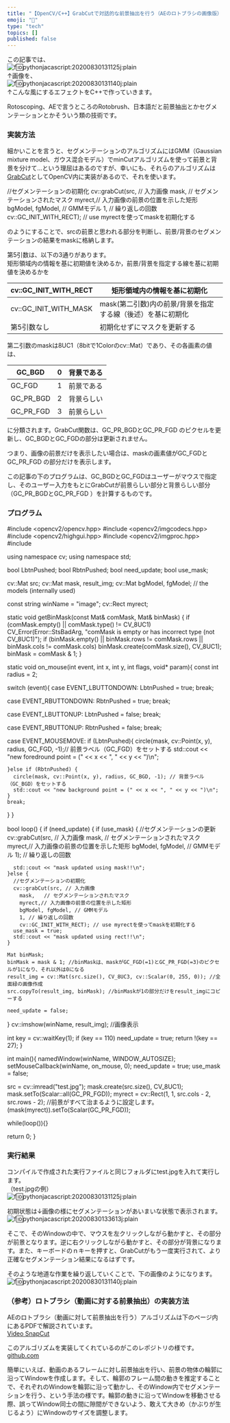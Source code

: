 ```yaml
---
title: "【OpenCV/C++】GrabCutで対話的な前景抽出を行う（AEのロトブラシの画像版）"
emoji: "🤖"
type: "tech"
topics: []
published: false
---
```


この記事では、  
![f:id:pythonjacascript:20200830131125j:plain](/images/ppythonjacascript2020083020200830131125.jpg "f:id:pythonjacascript:20200830131125j:plain")  
↑画像を、  
![f:id:pythonjacascript:20200830131140j:plain](/images/ppythonjacascript2020083020200830131140.jpg "f:id:pythonjacascript:20200830131140j:plain")  
↑こんな風にするエフェクトをC++で作っていきます。

Rotoscoping、AEで言うところのRotobrush、日本語だと前景抽出とかセグメンテーションとかそういう類の技術です。  
  
  
### 実装方法

細かいことを言うと、セグメンテーションのアルゴリズムにはGMM（Gaussian mixture model、ガウス混合モデル）でminCutアルゴリズムを使って前景と背景を分けて...という理屈はあるのですが、幸いにも、それらのアルゴリズムは[GrabCut](http://labs.eecs.tottori-u.ac.jp/sd/Member/oyamada/OpenCV/html/py%5Ftutorials/py%5Fimgproc/py%5Fgrabcut/py%5Fgrabcut.html)としてOpenCV内に実装があるので、それを使います。

//セグメンテーションの初期化
cv::grabCut(src, // 入力画像
  mask,   // セグメンテーションされたマスク
  myrect,// 入力画像の前景の位置を示した矩形
  bgModel, fgModel, // GMMモデル
  1, // 繰り返しの回数
  cv::GC_INIT_WITH_RECT); // use myrectを使ってmaskを初期化する

のようにすることで、srcの前景と思われる部分を判断し、前景/背景のセグメンテーションの結果をmaskに格納します。

第5引数は、以下の3通りがあります。  
矩形領域内の情報を基に初期値を決めるか，前景/背景を指定する線を基に初期値を決めるかを

| cv::GC\_INIT\_WITH\_RECT | 矩形領域内の情報を基に初期化                    |
| ------------------------ | --------------------------------- |
| cv::GC\_INIT\_WITH\_MASK | mask(第二引数)内の前景/背景を指定する線（後述）を基に初期化 |
| 第5引数なし                   | 初期化せずにマスクを更新する                    |

  
第二引数のmaskは8UC1（8bitで1Colorのcv::Mat）であり、その各画素の値は、

| GC\_BGD     | 0 | 背景である |
| ----------- | - | ----- |
| GC\_FGD     | 1 | 前景である |
| GC\_PR\_BGD | 2 | 背景らしい |
| GC\_PR\_FGD | 3 | 前景らしい |

に分類されます。GrabCut関数は、GC\_PR\_BGDとGC\_PR\_FGD のピクセルを更新し、GC\_BGDとGC\_FGDの部分は更新されません。

つまり、画像の前景だけを表示したい場合は、maskの画素値がGC\_FGDとGC\_PR\_FGD の部分だけを表示します。

この記事の下のプログラムは、GC\_BGDとGC\_FGDはユーザーがマウスで指定し、そのユーザー入力をもとにGrabCutが前景らしい部分と背景らしい部分（GC\_PR\_BGDとGC\_PR\_FGD ）を計算するものです。  
  
  
### プログラム

#include <opencv2/opencv.hpp>
#include <opencv2/imgcodecs.hpp>
#include <opencv2/highgui.hpp>
#include <opencv2/imgproc.hpp>
#include <iostream>


using namespace cv;
using namespace std;

bool LbtnPushed;
bool RbtnPushed;
bool need_update;
bool use_mask;

cv::Mat src;
cv::Mat mask, result_img;
cv::Mat bgModel, fgModel; // the models (internally used)


const string winName = "image";
cv::Rect myrect;


static void getBinMask(const Mat& comMask, Mat& binMask)
{
  if (comMask.empty() || comMask.type() != CV_8UC1)
    CV_Error(Error::StsBadArg, "comMask is empty or has incorrect type (not CV_8UC1)");
  if (binMask.empty() || binMask.rows != comMask.rows || binMask.cols != comMask.cols)
    binMask.create(comMask.size(), CV_8UC1);
  binMask = comMask & 1;
}


static void on_mouse(int event, int x, int y, int flags, void* param){
  const int radius = 2;

  switch (event){
  case EVENT_LBUTTONDOWN: 
    LbtnPushed = true;
    break;

  case EVENT_RBUTTONDOWN:
    RbtnPushed = true;
    break;
  
  case EVENT_LBUTTONUP:
    LbtnPushed = false;
    break;

  case EVENT_RBUTTONUP:
    RbtnPushed = false;
    break;

  case EVENT_MOUSEMOVE:
    if (LbtnPushed){
      circle(mask, cv::Point(x, y), radius, GC_FGD, -1);// 前景ラベル（GC_FGD）をセットする
      std::cout << "new foredround point = (" << x << ", " << y << ")\n";

    }else if (RbtnPushed) {
      circle(mask, cv::Point(x, y), radius, GC_BGD, -1); // 背景ラベル（GC_BGD）をセットする
      std::cout << "new background point = (" << x << ", " << y << ")\n";
    }
    break;
  }
}


bool loop() {
  if (need_update) {
    if (use_mask) {
      //セグメンテーションの更新
      cv::grabCut(src, // 入力画像
        mask,   // セグメンテーションされたマスク
        myrect,// 入力画像の前景の位置を示した矩形
        bgModel, fgModel, // GMMモデル
        1); // 繰り返しの回数

      std::cout << "mask updated using mask!!\n";
    }else {
      //セグメンテーションの初期化
      cv::grabCut(src, // 入力画像
        mask,   // セグメンテーションされたマスク
        myrect,// 入力画像の前景の位置を示した矩形
        bgModel, fgModel, // GMMモデル
        1, // 繰り返しの回数
        cv::GC_INIT_WITH_RECT); // use myrectを使ってmaskを初期化する
      use_mask = true;
      std::cout << "mask updated using rect!!\n";
    }

    Mat binMask;
    binMask = mask & 1; //binMaskは、maskがGC_FGD(=1)とGC_PR_FGD(=3)のピクセルが1になり、それ以外は0になる
    result_img = cv::Mat(src.size(), CV_8UC3, cv::Scalar(0, 255, 0)); //全面緑の画像作成
    src.copyTo(result_img, binMask); //binMaskが1の部分だけをresult_imgにコピーする
    
    need_update = false;

  }
  cv::imshow(winName, result_img); //画像表示

  int key = cv::waitKey(1);
  if (key == 110) need_update = true; 
  return !(key == 27);
}


int main(){
  namedWindow(winName, WINDOW_AUTOSIZE);
  setMouseCallback(winName, on_mouse, 0);
  need_update = true;
  use_mask = false;

  src = cv::imread("test.jpg");
  mask.create(src.size(), CV_8UC1);
  mask.setTo(Scalar::all(GC_PR_FGD));
  myrect = cv::Rect(1, 1, src.cols - 2, src.rows - 2); //前景がすべて治まるように設定します。
  (mask(myrect)).setTo(Scalar(GC_PR_FGD));

  while(loop()){}

  return 0;
}

### 実行結果

コンパイルで作成された実行ファイルと同じフォルダにtest.jpgを入れて実行します。  
（test.jpgの例）  
![f:id:pythonjacascript:20200830131125j:plain](/images/ppythonjacascript2020083020200830131125.jpg "f:id:pythonjacascript:20200830131125j:plain")  
  
初期状態は↓画像の様にセグメンテーションがあいまいな状態で表示されます。  
![f:id:pythonjacascript:20200830133613j:plain](/images/ppythonjacascript2020083020200830133613.jpg "f:id:pythonjacascript:20200830133613j:plain")  

そこで、そのWindowの中で、マウスを左クリックしながら動かすと、その部分が前景となります。逆に右クリックしながら動かすと、その部分が背景になります。また、キーボードのｎキーを押すと、GrabCutがもう一度実行されて、より正確なセグメンテーション結果になるはずです。

そのような地道な作業を繰り返していくことで、下の画像のようになります。  
![f:id:pythonjacascript:20200830131140j:plain](/images/ppythonjacascript2020083020200830131140.jpg "f:id:pythonjacascript:20200830131140j:plain")  
  
  
### （参考）ロトブラシ（動画に対する前景抽出）の実装方法

AEのロトブラシ（動画に対して前景抽出を行う）アルゴリズムは下のページ内にあるPDFで解説されています。  
[Video SnapCut](http://www.juew.org/projects/SnapCut/snapcut.htm)

このアルゴリズムを実装してくれているのがこのレポジトリの様です。  
[github.com](https://github.com/bcheng1996/rotobrush)

簡単にいえば、動画のあるフレームに対し前景抽出を行い、前景の物体の輪郭に沿ってWindowを作成します。そして、輪郭のフレーム間の動きを推定することで、それぞれのWindowを輪郭に沿って動かし、そのWindow内でセグメンテーションを行う、という手法の様です。輪郭の動きに沿ってWindowを移動させる際、誤ってWindow同士の間に隙間ができないよう、敢えて大きめ（かぶりが生じるよう）にWindowのサイズを調整します。